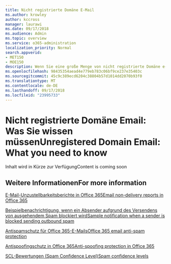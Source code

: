 ```yaml
---
title: Nicht registrierte Domäne E-Mail
ms.author: krowley
author: kccross
manager: laurawi
ms.date: 09/17/2018
ms.audience: Admin
ms.topic: overview
ms.service: o365-administration
localization_priority: Normal
search.appverid:
- MET150
- MOE150
description: Wenn Sie eine große Menge von nicht registrierte Domäne e-Mail senden, laufen Sie Gefahr Ihrer e-Mail blockiert. Lesen Sie diesen Artikel, um mehr zu erfahren.
ms.openlocfilehash: 98435354aead4e779eb783c06bf9ce237e35403c
ms.sourcegitcommit: 45c9c389ecd6204c38804b57d1014dd2070b93f0
ms.translationtype: MT
ms.contentlocale: de-DE
ms.lasthandoff: 09/17/2018
ms.locfileid: "23995733"
---
```

# <a name="unregistered-domain-email-what-you-need-to-know"></a><span data-ttu-id="43f7b-104">Nicht registrierte Domäne Email: Was Sie wissen müssen</span><span class="sxs-lookup"><span data-stu-id="43f7b-104">Unregistered Domain Email: What you need to know</span></span>

<span data-ttu-id="43f7b-105">Inhalt wird in Kürze zur Verfügung</span><span class="sxs-lookup"><span data-stu-id="43f7b-105">Content is coming soon</span></span>

  
## <a name="for-more-information"></a><span data-ttu-id="43f7b-106">Weitere Informationen</span><span class="sxs-lookup"><span data-stu-id="43f7b-106">For more information</span></span>

[<span data-ttu-id="43f7b-107">E-Mail-Unzustellbarkeitsberichte in Office 365</span><span class="sxs-lookup"><span data-stu-id="43f7b-107">Email non-delivery reports in Office 365</span></span>](https://support.office.com/article/email-non-delivery-reports-in-office-365-51daa6b9-2e35-49c4-a0c9-df85bf8533c3)

[<span data-ttu-id="43f7b-108">Beispielbenachrichtigung, wenn ein Absender aufgrund des Versendens von ausgehendem Spam blockiert wird</span><span class="sxs-lookup"><span data-stu-id="43f7b-108">Sample notification when a sender is blocked sending outbound spam</span></span>](sample-notification-when-a-sender-is-blocked-sending-outbound-spam.md)

[<span data-ttu-id="43f7b-109">Antispamschutz für Office 365-E-Mails</span><span class="sxs-lookup"><span data-stu-id="43f7b-109">Office 365 email anti-spam protection</span></span>](anti-spam-protection.md)

[<span data-ttu-id="43f7b-110">Antispoofingschutz in Office 365</span><span class="sxs-lookup"><span data-stu-id="43f7b-110">Anti-spoofing protection in Office 365</span></span>](anti-spoofing-protection.md)

[<span data-ttu-id="43f7b-111">SCL-Bewertungen (Spam Confidence Level)</span><span class="sxs-lookup"><span data-stu-id="43f7b-111">Spam confidence levels</span></span>](spam-confidence-levels.md)


